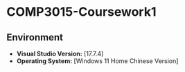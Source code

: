 # COMP3015-Coursework1

## Environment

- **Visual Studio Version:** [17.7.4]
- **Operating System:** [Windows 11 Home Chinese Version]
